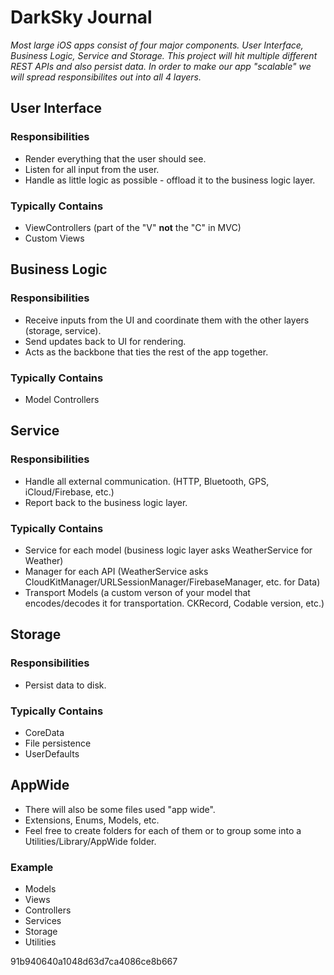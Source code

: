 #  DarkSky Journal

*Most large iOS apps consist of four major components. User Interface, Business Logic, Service and Storage.*
*This project will hit multiple different REST APIs and also persist data. In order to make our app "scalable" we will spread responsibilites out into all 4 layers.*

## User Interface
### Responsibilities
* Render everything that the user should see.
* Listen for all input from the user.
* Handle as little logic as possible - offload it to the business logic layer.
### Typically Contains
* ViewControllers (part of the "V" **not** the "C" in MVC)
* Custom Views

## Business Logic
### Responsibilities
* Receive inputs from the UI and coordinate them with the other layers (storage, service).
* Send updates back to UI for rendering.
* Acts as the backbone that ties the rest of the app together.
### Typically Contains
* Model Controllers

## Service
### Responsibilities
* Handle all external communication. (HTTP,  Bluetooth, GPS, iCloud/Firebase, etc.)
* Report back to the business logic layer.
### Typically Contains
* Service for each model (business logic layer asks WeatherService for Weather)
* Manager for each API (WeatherService asks CloudKitManager/URLSessionManager/FirebaseManager, etc. for Data)
* Transport Models (a custom verson of your model that encodes/decodes it for transportation. CKRecord, Codable version, etc.)

## Storage
### Responsibilities
* Persist data to disk.
### Typically Contains
* CoreData
* File persistence
* UserDefaults

## AppWide
* There will also be some files used "app wide".
* Extensions, Enums, Models, etc.
* Feel free to create folders for each of them or to group some into a Utilities/Library/AppWide folder.
### Example
* Models
* Views
* Controllers
* Services
* Storage
* Utilities


91b940640a1048d63d7ca4086ce8b667
